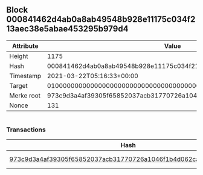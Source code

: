 ## Block 000841462d4ab0a8ab49548b928e11175c034f213aec38e5abae453295b979d4

Attribute | Value
--- | ---
Height | 1175
Hash | 000841462d4ab0a8ab49548b928e11175c034f213aec38e5abae453295b979d4
Timestamp | 2021-03-22T05:16:33+00:00
Target | 0100000000000000000000000000000000000000000000000000000000000000
Merke root | 973c9d3a4af39305f65852037acb31770726a1046f1b4d062cac8d73e6d3d9f1
Nonce | 131

```

```

### Transactions

Hash | Amount
--- | ---
[973c9d3a4af39305f65852037acb31770726a1046f1b4d062cac8d73e6d3d9f1](973c9d3a4af39305f65852037acb31770726a1046f1b4d062cac8d73e6d3d9f1.md) | 10.00000000 SKEPTI 
